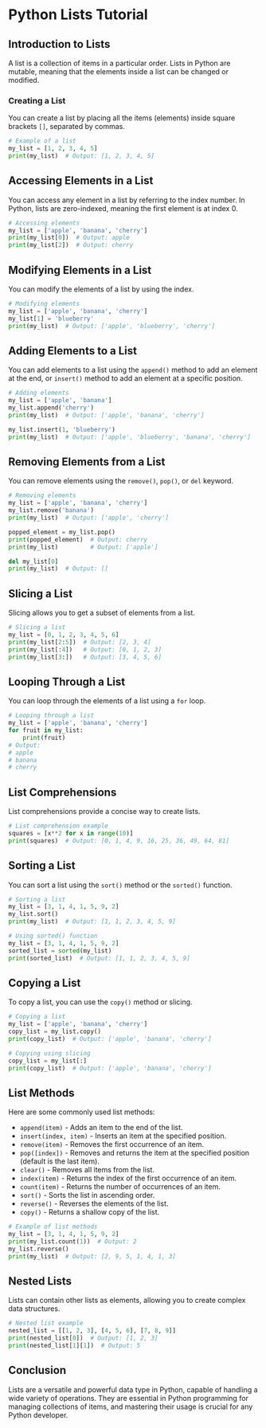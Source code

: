 # Python Lists Tutorial

## Introduction to Lists
A list is a collection of items in a particular order. Lists in Python are mutable, meaning that the elements inside a list can be changed or modified.

### Creating a List
You can create a list by placing all the items (elements) inside square brackets `[]`, separated by commas.

```python
# Example of a list
my_list = [1, 2, 3, 4, 5]
print(my_list)  # Output: [1, 2, 3, 4, 5]
```

## Accessing Elements in a List
You can access any element in a list by referring to the index number. In Python, lists are zero-indexed, meaning the first element is at index 0.

```python
# Accessing elements
my_list = ['apple', 'banana', 'cherry']
print(my_list[0])  # Output: apple
print(my_list[2])  # Output: cherry
```

## Modifying Elements in a List
You can modify the elements of a list by using the index.

```python
# Modifying elements
my_list = ['apple', 'banana', 'cherry']
my_list[1] = 'blueberry'
print(my_list)  # Output: ['apple', 'blueberry', 'cherry']
```

## Adding Elements to a List
You can add elements to a list using the `append()` method to add an element at the end, or `insert()` method to add an element at a specific position.

```python
# Adding elements
my_list = ['apple', 'banana']
my_list.append('cherry')
print(my_list)  # Output: ['apple', 'banana', 'cherry']

my_list.insert(1, 'blueberry')
print(my_list)  # Output: ['apple', 'blueberry', 'banana', 'cherry']
```

## Removing Elements from a List
You can remove elements using the `remove()`, `pop()`, or `del` keyword.

```python
# Removing elements
my_list = ['apple', 'banana', 'cherry']
my_list.remove('banana')
print(my_list)  # Output: ['apple', 'cherry']

popped_element = my_list.pop()
print(popped_element)  # Output: cherry
print(my_list)         # Output: ['apple']

del my_list[0]
print(my_list)  # Output: []
```

## Slicing a List
Slicing allows you to get a subset of elements from a list.

```python
# Slicing a list
my_list = [0, 1, 2, 3, 4, 5, 6]
print(my_list[2:5])  # Output: [2, 3, 4]
print(my_list[:4])   # Output: [0, 1, 2, 3]
print(my_list[3:])   # Output: [3, 4, 5, 6]
```

## Looping Through a List
You can loop through the elements of a list using a `for` loop.

```python
# Looping through a list
my_list = ['apple', 'banana', 'cherry']
for fruit in my_list:
    print(fruit)
# Output:
# apple
# banana
# cherry
```

## List Comprehensions
List comprehensions provide a concise way to create lists.

```python
# List comprehension example
squares = [x**2 for x in range(10)]
print(squares)  # Output: [0, 1, 4, 9, 16, 25, 36, 49, 64, 81]
```

## Sorting a List
You can sort a list using the `sort()` method or the `sorted()` function.

```python
# Sorting a list
my_list = [3, 1, 4, 1, 5, 9, 2]
my_list.sort()
print(my_list)  # Output: [1, 1, 2, 3, 4, 5, 9]

# Using sorted() function
my_list = [3, 1, 4, 1, 5, 9, 2]
sorted_list = sorted(my_list)
print(sorted_list)  # Output: [1, 1, 2, 3, 4, 5, 9]
```

## Copying a List
To copy a list, you can use the `copy()` method or slicing.

```python
# Copying a list
my_list = ['apple', 'banana', 'cherry']
copy_list = my_list.copy()
print(copy_list)  # Output: ['apple', 'banana', 'cherry']

# Copying using slicing
copy_list = my_list[:]
print(copy_list)  # Output: ['apple', 'banana', 'cherry']
```

## List Methods
Here are some commonly used list methods:

- `append(item)` - Adds an item to the end of the list.
- `insert(index, item)` - Inserts an item at the specified position.
- `remove(item)` - Removes the first occurrence of an item.
- `pop([index])` - Removes and returns the item at the specified position (default is the last item).
- `clear()` - Removes all items from the list.
- `index(item)` - Returns the index of the first occurrence of an item.
- `count(item)` - Returns the number of occurrences of an item.
- `sort()` - Sorts the list in ascending order.
- `reverse()` - Reverses the elements of the list.
- `copy()` - Returns a shallow copy of the list.

```python
# Example of list methods
my_list = [3, 1, 4, 1, 5, 9, 2]
print(my_list.count(1))  # Output: 2
my_list.reverse()
print(my_list)  # Output: [2, 9, 5, 1, 4, 1, 3]
```

## Nested Lists
Lists can contain other lists as elements, allowing you to create complex data structures.

```python
# Nested list example
nested_list = [[1, 2, 3], [4, 5, 6], [7, 8, 9]]
print(nested_list[0])  # Output: [1, 2, 3]
print(nested_list[1][1])  # Output: 5
```

## Conclusion
Lists are a versatile and powerful data type in Python, capable of handling a wide variety of operations. They are essential in Python programming for managing collections of items, and mastering their usage is crucial for any Python developer.
